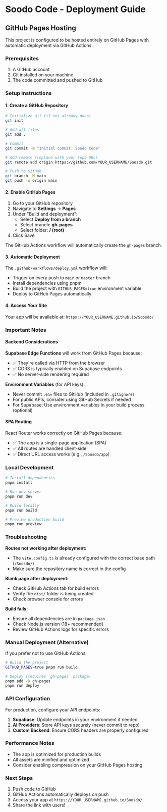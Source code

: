 # Soodo Code - Deployment Guide

## GitHub Pages Hosting

This project is configured to be hosted entirely on GitHub Pages with automatic deployment via GitHub Actions.

### Prerequisites

1. A GitHub account
2. Git installed on your machine
3. The code committed and pushed to GitHub

### Setup Instructions

#### 1. Create a GitHub Repository

```bash
# Initialize git (if not already done)
git init

# Add all files
git add .

# Commit
git commit -m "Initial commit: Soodo Code"

# Add remote (replace with your repo URL)
git remote add origin https://github.com/YOUR_USERNAME/Soosdo.git

# Push to GitHub
git branch -M main
git push -u origin main
```

#### 2. Enable GitHub Pages

1. Go to your GitHub repository
2. Navigate to **Settings** → **Pages**
3. Under "Build and deployment":
   - Select **Deploy from a branch**
   - Select branch: **gh-pages**
   - Select folder: **/ (root)**
4. Click Save

The GitHub Actions workflow will automatically create the `gh-pages` branch.

#### 3. Automatic Deployment

The `.github/workflows/deploy.yml` workflow will:
- Trigger on every push to `main` or `master` branch
- Install dependencies using pnpm
- Build the project with `GITHUB_PAGES=true` environment variable
- Deploy to GitHub Pages automatically

#### 4. Access Your Site

Your app will be available at: `https://YOUR_USERNAME.github.io/Soosdo/`

### Important Notes

#### Backend Considerations

**Supabase Edge Functions** will work from GitHub Pages because:
- ✅ They're called via HTTP from the browser
- ✅ CORS is typically enabled on Supabase endpoints
- ✅ No server-side rendering required

**Environment Variables** (for API keys):
- Never commit `.env` files to GitHub (included in `.gitignore`)
- For public APIs, consider using GitHub Secrets if needed
- For Supabase: Use environment variables in your build process (optional)

#### SPA Routing

React Router works correctly on GitHub Pages because:
- ✅ The app is a single-page application (SPA)
- ✅ All routes are handled client-side
- ✅ Direct URL access works (e.g., `/Soosdo/app`)

### Local Development

```bash
# Install dependencies
pnpm install

# Run dev server
pnpm run dev

# Build locally
pnpm run build

# Preview production build
pnpm run preview
```

### Troubleshooting

**Routes not working after deployment:**
- The `vite.config.ts` is already configured with the correct base path (`/Soosdo/`)
- Make sure the repository name is correct in the config

**Blank page after deployment:**
- Check GitHub Actions tab for build errors
- Verify the `dist/` folder is being created
- Check browser console for errors

**Build fails:**
- Ensure all dependencies are in `package.json`
- Check Node.js version (18+ recommended)
- Review GitHub Actions logs for specific errors

### Manual Deployment (Alternative)

If you prefer not to use GitHub Actions:

```bash
# Build the project
GITHUB_PAGES=true pnpm run build

# Deploy (requires `gh-pages` package)
pnpm add -D gh-pages
pnpm run deploy
```

### API Configuration

For production, configure your API endpoints:

1. **Supabase**: Update endpoints in your environment if needed
2. **AI Providers**: Store API keys securely (never commit to repo)
3. **Custom Backend**: Ensure CORS headers are properly configured

### Performance Notes

- The app is optimized for production builds
- All assets are minified and optimized
- Consider enabling compression on your GitHub Pages hosting

### Next Steps

1. Push code to GitHub
2. GitHub Actions automatically deploys on push
3. Access your app at `https://YOUR_USERNAME.github.io/Soosdo/`
4. Share the link with users!

